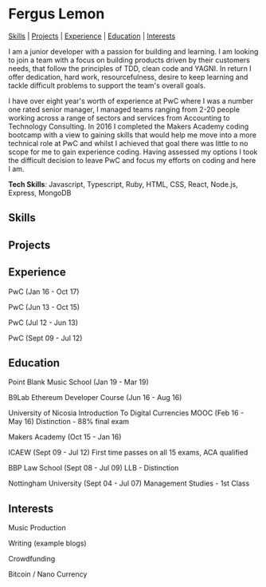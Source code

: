 # Fergus Lemon
[Skills](#skills) | [Projects](#projects) | [Experience](#experience) | [Education](#education) | [Interests](#interests)

I am a junior developer with a passion for building and learning. I am looking to join a team with a focus on building products driven by their customers needs, that follow the principles of TDD, clean code and YAGNI.  In return I offer dedication, hard work, resourcefulness, desire to keep learning and tackle difficult problems to support the team's overall goals. 

I have over eight year's worth of experience at PwC where I was a number one rated senior manager, I managed teams ranging from 2-20 people working across a range of sectors and services from Accounting to Technology Consulting.  In 2016 I completed the Makers Academy coding bootcamp with a view to gaining skills that would help me move into a more technical role at PwC and whilst I achieved that goal there was little to no scope for me to gain experience coding.  Having assessed my options I took the difficult decision to leave PwC and focus my efforts on coding and here I am.

**Tech Skills**: Javascript, Typescript, Ruby, HTML, CSS, React, Node.js, Express, MongoDB

## Skills

## Projects

## Experience
PwC (Jan 16 - Oct 17)

PwC (Jun 13 - Oct 15)

PwC (Jul 12 - Jun 13)

PwC (Sept 09 - Jul 12)

## Education
Point Blank Music School (Jan 19 - Mar 19)

B9Lab Ethereum Developer Course (Jun 16 - Aug 16)

University of Nicosia Introduction To Digital Currencies MOOC (Feb 16 - May 16)
Distinction - 88% final exam

Makers Academy (Oct 15 - Jan 16)

ICAEW (Sept 09 - Jul 12)
First time passes on all 15 exams, ACA qualified

BBP Law School (Sept 08 - Jul 09)
LLB - Distinction

Nottingham University (Sept 04 - Jul 07)
Management Studies - 1st Class

## Interests
Music Production

Writing (example blogs)

Crowdfunding

Bitcoin / Nano Currency
